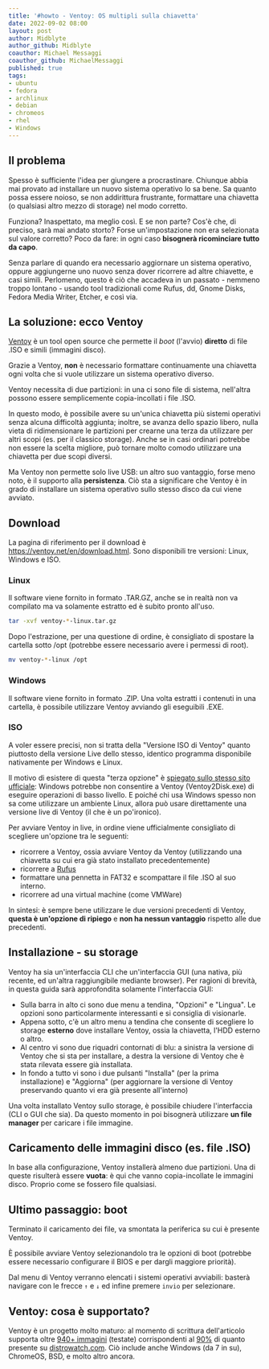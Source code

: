```yaml
---
title: '#howto - Ventoy: OS multipli sulla chiavetta'
date: 2022-09-02 08:00
layout: post 
author: Midblyte
author_github: Midblyte
coauthor: Michael Messaggi
coauthor_github: MichaelMessaggi
published: true
tags:
- ubuntu
- fedora
- archlinux
- debian
- chromeos
- rhel
- Windows
---
```


## Il problema

Spesso è sufficiente l'idea per giungere a procrastinare.
Chiunque abbia mai provato ad installare un nuovo sistema operativo lo sa bene.
Sa quanto possa essere noioso, se non addirittura frustrante, formattare una chiavetta (o qualsiasi altro mezzo di storage) nel modo corretto.

Funziona? Inaspettato, ma meglio così.
E se non parte? Cos'è che, di preciso, sarà mai andato storto? Forse un'impostazione non era selezionata sul valore corretto?
Poco da fare: in ogni caso **bisognerà ricominciare tutto da capo**.

Senza parlare di quando era necessario aggiornare un sistema operativo, oppure aggiungerne uno nuovo senza dover ricorrere ad altre chiavette, e casi simili.
Perlomeno, questo è ciò che accadeva in un passato - nemmeno troppo lontano - usando tool tradizionali come Rufus, dd, Gnome Disks, Fedora Media Writer, Etcher, e così via.


## La soluzione: ecco Ventoy

[Ventoy](https://ventoy.net) è un tool open source che permette il <em>boot</em> (l'avvio) **diretto** di file .ISO e simili (immagini disco).

Grazie a Ventoy, **non** è necessario formattare continuamente una chiavetta ogni volta che si vuole utilizzare un sistema operativo diverso.

Ventoy necessita di due partizioni: in una ci sono file di sistema, nell'altra possono essere semplicemente copia-incollati i file .ISO.

In questo modo, è possibile avere su un'unica chiavetta più sistemi operativi senza alcuna difficoltà aggiunta; inoltre, se avanza dello spazio libero, nulla vieta di ridimensionare le partizioni per crearne una terza da utilizzare per altri scopi (es. per il classico storage).
Anche se in casi ordinari potrebbe non essere la scelta migliore, può tornare molto comodo utilizzare una chiavetta per due scopi diversi.

Ma Ventoy non permette solo live USB: un altro suo vantaggio, forse meno noto, è il supporto alla **persistenza**.
Ciò sta a significare che Ventoy è in grado di installare un sistema operativo sullo stesso disco da cui viene avviato.


## Download

La pagina di riferimento per il download è https://ventoy.net/en/download.html.
Sono disponibili tre versioni: Linux, Windows e ISO.

### Linux

Il software viene fornito in formato .TAR.GZ, anche se in realtà non va compilato ma va solamente estratto ed è subito pronto all'uso.

```bash
tar -xvf ventoy-*-linux.tar.gz
```

Dopo l'estrazione, per una questione di ordine, è consigliato di spostare la cartella sotto /opt (potrebbe essere necessario avere i permessi di root).

```bash
mv ventoy-*-linux /opt
```


### Windows

Il software viene fornito in formato .ZIP.
Una volta estratti i contenuti in una cartella, è possibile utilizzare Ventoy avviando gli eseguibili .EXE.


### ISO

A voler essere precisi, non si tratta della "Versione ISO di Ventoy" quanto piuttosto della versione Live dello stesso, identico programma disponibile nativamente per Windows e Linux.

Il motivo di esistere di questa "terza opzione" è [spiegato sullo stesso sito ufficiale](https://www.ventoy.net/en/doc_livecd.html): Windows potrebbe non consentire a Ventoy (Ventoy2Disk.exe) di eseguire operazioni di basso livello. E poiché chi usa Windows spesso non sa come utilizzare un ambiente Linux, allora può usare direttamente una versione live di Ventoy (il che è un po'ironico).

Per avviare Ventoy in live, in ordine viene ufficialmente consigliato di scegliere un'opzione tra le seguenti:
- ricorrere a Ventoy, ossia avviare Ventoy da Ventoy (utilizzando una chiavetta su cui era già stato installato precedentemente)
- ricorrere a [Rufus](https://rufus.ie)
- formattare una pennetta in FAT32 e scompattare il file .ISO al suo interno.
- ricorrere ad una virtual machine (come VMWare)

In sintesi: è sempre bene utilizzare le due versioni precedenti di Ventoy, **questa è un'opzione di ripiego** e **non ha nessun vantaggio** rispetto alle due precedenti.


## Installazione - su storage

Ventoy ha sia un'interfaccia CLI che un'interfaccia GUI (una nativa, più recente, ed un'altra raggiungibile mediante browser).
Per ragioni di brevità, in questa guida sarà approfondita solamente l'interfaccia GUI:

- Sulla barra in alto ci sono due menu a tendina, "Opzioni" e "Lingua". Le opzioni sono particolarmente interessanti e si consiglia di visionarle.
- Appena sotto, c'è un altro menu a tendina che consente di scegliere lo storage **esterno** dove installare Ventoy, ossia la chiavetta, l'HDD esterno o altro.
- Al centro vi sono due riquadri contornati di blu: a sinistra la versione di Ventoy che si sta per installare, a destra la versione di Ventoy che è stata rilevata essere già installata.
- In fondo a tutto vi sono i due pulsanti "Installa" (per la prima installazione) e "Aggiorna" (per aggiornare la versione di Ventoy preservando quanto vi era già presente all'interno)

Una volta installato Ventoy sullo storage, è possibile chiudere l'interfaccia (CLI o GUI che sia).
Da questo momento in poi bisognerà utilizzare **un file manager** per caricare i file immagine.


## Caricamento delle immagini disco (es. file .ISO)

In base alla configurazione, Ventoy installerà almeno due partizioni.
Una di queste risulterà essere **vuota**: è qui che vanno copia-incollate le immagini disco.
Proprio come se fossero file qualsiasi.


## Ultimo passaggio: boot

Terminato il caricamento dei file, va smontata la periferica su cui è presente Ventoy.

È possibile avviare Ventoy selezionandolo tra le opzioni di boot (potrebbe essere necessario configurare il BIOS e per dargli maggiore priorità).

Dal menu di Ventoy verranno elencati i sistemi operativi avviabili: basterà navigare con le frecce `↑` e `↓`  ed infine premere `invio` per selezionare.


## Ventoy: cosa è supportato?

Ventoy è un progetto molto maturo: al momento di scrittura dell'articolo supporta oltre [940+ immagini](https://www.ventoy.net/en/isolist.html) (testate) corrispondenti al [90%](https://www.ventoy.net/en/distrowatch.html) di quanto presente su [distrowatch.com](http://distrowatch.com/dwres.php?resource=popularity).
Ciò include anche Windows (da 7 in su), ChromeOS, BSD, e molto altro ancora. 

